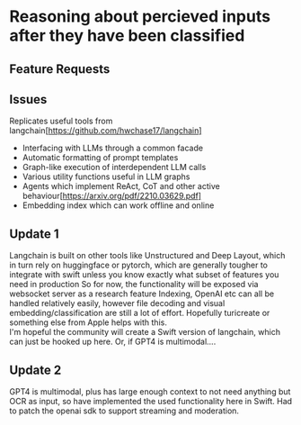 #  Reasoning about percieved inputs after they have been classified

## Feature Requests


## Issues


Replicates useful tools from langchain[https://github.com/hwchase17/langchain]

- Interfacing with LLMs through a common facade
- Automatic formatting of prompt templates
- Graph-like execution of interdependent LLM calls
- Various utility functions useful in LLM graphs
- Agents which implement ReAct, CoT and other active behaviour[https://arxiv.org/pdf/2210.03629.pdf]
- Embedding index which can work offline and online

## Update 1
Langchain is built on other tools like Unstructured and Deep Layout, which in turn rely on huggingface or pytorch, which are generally tougher to integrate with swift unless you know exactly what subset of features you need in production
So for now, the functionality will be exposed via websocket server as a research feature 
Indexing, OpenAI etc can all be handled relatively easily, however file decoding and visual embedding/classification are still a lot of effort. Hopefully turicreate or something else from Apple helps with this.  
I'm hopeful the community will create a Swift version of langchain, which can just be hooked up here. Or, if GPT4 is multimodal....

## Update 2
GPT4 is multimodal, plus has large enough context to not need anything but OCR as input, so have implemented the used functionality here in Swift. Had to patch the openai sdk to support streaming and moderation.
